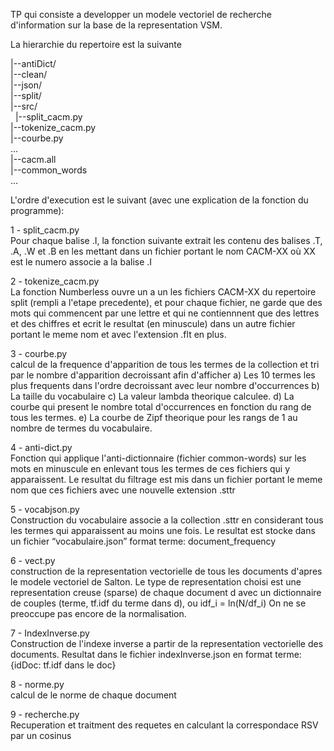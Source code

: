 TP qui consiste a developper un modele vectoriel de recherche d'information sur la base de la representation VSM.  

La hierarchie du repertoire est la suivante  

|--antiDict/  
|--clean/  
|--json/  
|--split/  
|--src/  
&nbsp; |--split_cacm.py  
   |--tokenize_cacm.py  
   |--courbe.py  
   ...  
|--cacm.all  
|--common_words  
...  

L'ordre d'execution est le suivant (avec une explication de la fonction du programme):  

1 - split_cacm.py  
  Pour chaque balise .I, la fonction suivante extrait les contenu des balises .T, .A, .W et .B 
  en les mettant dans un fichier portant le nom CACM-XX où XX est le numero associe a la balise .I 

2 - tokenize_cacm.py  
  La fonction Numberless ouvre un a un les fichiers CACM-XX du repertoire split (rempli a l'etape precedente), 
  et pour chaque fichier, ne garde que des mots qui commencent par une lettre et qui 
  ne contiennnent que des lettres et des chiffres et ecrit le resultat (en minuscule) 
  dans un autre fichier portant le meme nom et avec l'extension .flt en plus.  

3 - courbe.py  
  calcul de la frequence d'apparition de tous les termes de la collection et
  tri par le nombre d'apparition decroissant afin d'afficher
     a) Les 10 termes les plus frequents dans l'ordre decroissant avec leur nombre d'occurrences
     b) La taille du vocabulaire
     c) La valeur lambda theorique calculee.
     d) La courbe qui present le nombre total d'occurrences en fonction du rang de tous les termes.
     e) La courbe de Zipf theorique pour les rangs de 1 au nombre de termes du vocabulaire.

4 - anti-dict.py  
  Fonction qui applique l'anti-dictionnaire (fichier common-words)
  sur les mots en minuscule en enlevant tous les termes de ces fichiers qui y apparaissent. 
  Le resultat du filtrage est mis dans un fichier portant le meme nom que ces fichiers avec 
  une nouvelle extension .sttr 

5 - vocabjson.py  
  Construction du vocabulaire associe a la collection .sttr en considerant tous les termes
  qui apparaissent au moins une fois. Le resultat est stocke dans un fichier “vocabulaire.json”
  format terme: document_frequency

6 - vect.py  
  construction de la representation vectorielle de tous les documents d'apres le modele vectoriel de Salton.
  Le type de representation choisi est une representation creuse (sparse) de chaque document d 
  avec un dictionnaire de couples (terme, tf.idf du terme dans d), ou idf_i = ln(N/df_i) 
  On ne se preoccupe pas encore de la normalisation.

7 - IndexInverse.py  
  Construction de l'indexe inverse a partir de la representation vectorielle des documents.
  Resultat dans le fichier indexInverse.json en format terme: {idDoc: tf.idf dans le doc}

8 - norme.py  
  calcul de le norme de chaque document

9 - recherche.py  
  Recuperation et traitment des requetes en calculant la correspondace RSV par un cosinus